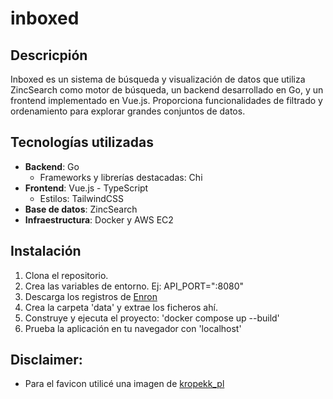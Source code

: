 # inboxed

## Descricpión

Inboxed es un sistema de búsqueda y visualización de datos que utiliza ZincSearch como motor de búsqueda, un backend desarrollado en Go, y un frontend implementado en Vue.js. Proporciona funcionalidades de filtrado y ordenamiento para explorar grandes conjuntos de datos.

## Tecnologías utilizadas

- **Backend**: Go
    - Frameworks y librerías destacadas: Chi
- **Frontend**: Vue.js - TypeScript
    - Estilos: TailwindCSS
- **Base de datos**: ZincSearch
- **Infraestructura**: Docker y AWS EC2

## Instalación

1. Clona el repositorio.
2. Crea las variables de entorno. Ej: API_PORT=":8080"
3. Descarga los registros de [Enron](http://www.cs.cmu.edu/~enron/enron_mail_20110402.tgz)
4. Crea la carpeta 'data' y extrae los ficheros ahí.
5. Construye y ejecuta el proyecto: 'docker compose up --build'
6. Prueba la aplicación en tu navegador con 'localhost'

## Disclaimer:

- Para el favicon utilicé una imagen de [kropekk_pl](https://pixabay.com/es/users/kropekk_pl-114936/)
